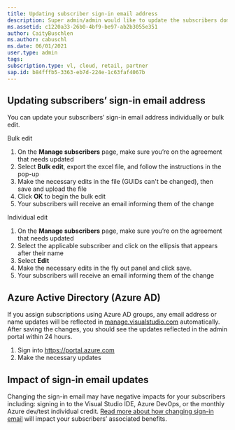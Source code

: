 ```yaml
--- 
title: Updating subscriber sign-in email address
description: Super admin/admin would like to update the subscribers domain in bulk
ms.assetid: c1220a33-26b0-4bf9-be97-ab2b3055e351
author: CaityBuschlen 
ms.author: cabuschl 
ms.date: 06/01/2021
user.type: admin 
tags: 
subscription.type: vl, cloud, retail, partner 
sap.id: b84fffb5-3363-eb7d-224e-1c63faf4067b
---
```


## Updating subscribers’ sign-in email address

You can update your subscribers’ sign-in email address individually or bulk edit. 

Bulk edit
1.	On the **Manage subscribers** page, make sure you’re on the agreement that needs updated
2. Select **Bulk edit**, export the excel file, and follow the instructions in the pop-up
3.	Make the necessary edits in the file (GUIDs can't be changed), then save and upload the file
4.	Click **OK** to begin the bulk edit 
5.	Your subscribers will receive an email informing them of the change

Individual edit 
1.	On the **Manage subscribers** page, make sure you’re on the agreement that needs updated
2.	Select the applicable subscriber and click on the ellipsis that appears after their name
3.	Select **Edit**
4.	Make the necessary edits in the fly out panel and click save.
5.	Your subscribers will receive an email informing them of the change

## Azure Active Directory (Azure AD) 
If you assign subscriptions using Azure AD groups, any email address or name updates will be reflected in [manage.visualstudio.com](https://manage.visualstudio.com) automatically. After saving the changes, you should see the updates reflected in the admin portal within 24 hours. 
1.	Sign into https://portal.azure.com  
2.	Make the necessary updates

## Impact of sign-in email updates
Changing the sign-in email may have negative impacts for your subscribers including: signing in to the Visual Studio IDE, Azure DevOps, or the monthly Azure dev/test individual credit. [Read more about how changing sign-in email](https://docs.microsoft.com/visualstudio/subscriptions/subscription-level-changes) will impact your subscribers’ associated benefits.
